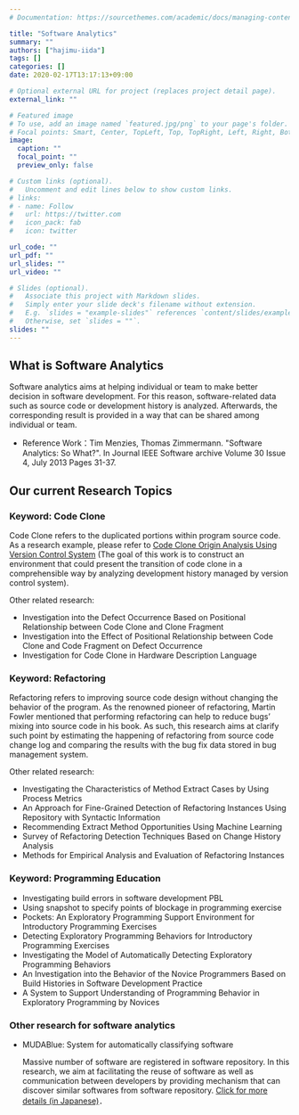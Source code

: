 ```yaml
---
# Documentation: https://sourcethemes.com/academic/docs/managing-content/

title: "Software Analytics"
summary: ""
authors: ["hajimu-iida"]
tags: []
categories: []
date: 2020-02-17T13:17:13+09:00

# Optional external URL for project (replaces project detail page).
external_link: ""

# Featured image
# To use, add an image named `featured.jpg/png` to your page's folder.
# Focal points: Smart, Center, TopLeft, Top, TopRight, Left, Right, BottomLeft, Bottom, BottomRight.
image:
  caption: ""
  focal_point: ""
  preview_only: false

# Custom links (optional).
#   Uncomment and edit lines below to show custom links.
# links:
# - name: Follow
#   url: https://twitter.com
#   icon_pack: fab
#   icon: twitter

url_code: ""
url_pdf: ""
url_slides: ""
url_video: ""

# Slides (optional).
#   Associate this project with Markdown slides.
#   Simply enter your slide deck's filename without extension.
#   E.g. `slides = "example-slides"` references `content/slides/example-slides.md`.
#   Otherwise, set `slides = ""`.
slides: ""
---
```


## What is Software Analytics

Software analytics aims at helping individual or team to make better decision
in software development. For this reason, software-related data such as source
code or development history is analyzed. Afterwards, the corresponding result
is provided in a way that can be shared among individual or team.

- Reference Work：Tim Menzies, Thomas Zimmermann. "Software Analytics: So
  What?". In Journal IEEE Software archive Volume 30 Issue 4, July 2013 Pages
  31-37.

## Our current Research Topics

### Keyword: Code Clone

Code Clone refers to the duplicated portions within program source code. As a
research example, please refer to [Code Clone Origin Analysis Using Version
Control System](/project/code-clone-history) (The goal of this work is to
construct an environment that could present the transition of code clone in a
comprehensible way by analyzing development history managed by version control
system).

Other related research:

- Investigation into the Defect Occurrence Based on Positional Relationship
  between Code Clone and Clone Fragment
- Investigation into the Effect of Positional Relationship between Code Clone
  and Code Fragment on Defect Occurrence
- Investigation for Code Clone in Hardware Description Language

### Keyword: Refactoring

Refactoring refers to improving source code design without changing the
behavior of the program. As the renowned pioneer of refactoring, Martin Fowler
mentioned that performing refactoring can help to reduce bugs’ mixing into
source code in his book. As such, this research aims at clarify such point by
estimating the happening of refactoring from source code change log and
comparing the results with the bug fix data stored in bug management system.

Other related research:

- Investigating the Characteristics of  Method Extract Cases by Using Process
  Metrics
- An Approach for Fine-Grained Detection of Refactoring Instances Using
  Repository with Syntactic Information
- Recommending Extract Method Opportunities Using Machine Learning
- Survey of Refactoring Detection Techniques Based on Change History Analysis
- Methods for Empirical Analysis and Evaluation of Refactoring Instances

### Keyword: Programming Education


- Investigating build errors in software development PBL
- Using snapshot to specify points of blockage in programming exercise
- Pockets: An Exploratory Programming Support Environment for Introductory
  Programming Exercises
- Detecting Exploratory Programming Behaviors for Introductory Programming
  Exercises
- Investigating the Model of Automatically Detecting Exploratory Programming
  Behaviors
- An Investigation into the Behavior of the Novice Programmers Based on Build
  Histories in Software Development Practice
- A System to Support Understanding of  Programming Behavior in Exploratory
  Programming by Novices

### Other research for software analytics

- MUDABlue: System for automatically classifying software

  Massive number of software are registered in software repository. In this
  research, we aim at facilitating the reuse of software as well as
  communication between developers by providing mechanism that can discover
  similar softwares from software repository. [Click for more details (in
  Japanese)](/project/muda-blue)．
